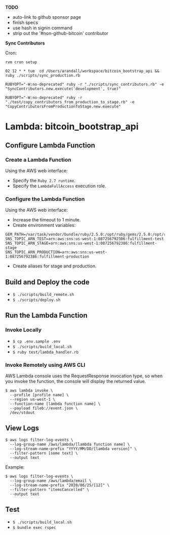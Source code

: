 **TODO**
- auto-link to github sponsor page
- finish specs
- use hash in signin command
- strip out the '#non-github-bitcoin' contributor

**Sync Contributors**

Cron:

`rvm cron setup`

`02 12 * * tue  cd /Users/arandall/workspace/bitcoin_bootstrap_api && ruby ./scripts/sync_production.rb`

`RUBYOPT="-W:no-deprecated" ruby -r "./scripts/sync_contributors.rb" -e "SyncContributors.new.execute('development', true)"`

`RUBYOPT="-W:no-deprecated" ruby -r "./test/copy_contributors_from_production_to_stage.rb" -e "CopyContributorsFromProductionToStage.new.execute"`

# Lambda: bitcoin_bootstrap_api

## Configure Lambda Function

### Create a Lambda Function

Using the AWS web interface:

- Specify the `Ruby 2.7 runtime`.
- Specify the `LambdaFullAccess` execution role.

### Configure the Lambda Function

Using the AWS web interface:

- Increase the timeout to 1 minute.
- Create environment variables:
```
GEM_PATH=/var/task/vendor/bundle/ruby/2.5.0:/opt/ruby/gems/2.5.0:/opt/ruby/2.5.0
SNS_TOPIC_ARN_TEST=arn:aws:sns:us-west-1:087256792386:fulfillment-test
SNS_TOPIC_ARN_STAGE=arn:aws:sns:us-west-1:087256792386:fulfillment-stage
SNS_TOPIC_ARN_PRODUCTION=arn:aws:sns:us-west-1:087256792386:fulfillment-production
```
- Create aliases for stage and production.

## Build and Deploy the code

- `$ ./scripts/build_remote.sh`
- `$ ./scripts/deploy.sh`

## Run the Lambda Function

### Invoke Locally

- `$ cp .env.sample .env`
- `$ ./scripts/build_local.sh`
- `$ ruby test/lambda_handler.rb`

### Invoke Remotely using AWS CLI

AWS Lambda console uses the RequestResponse invocation type, so when you invoke
the function, the console will display the returned value.

```
$ aws lambda invoke \
  --profile [profile name] \
  --region us-west-1 \
  --function-name [lambda function name] \
  --payload fileb://event.json \
  /dev/stdout
```

## View Logs

```
$ aws logs filter-log-events \
  --log-group-name /aws/lambda/[lambda function name] \
  --log-stream-name-prefix "YYYY/MM/DD/[lambda version]" \
  --filter-pattern [some text] \
  --output text
```

Example:

```
$ aws logs filter-log-events \
  --log-group-name /aws/lambda/email \
  --log-stream-name-prefix "2020/06/25/[12]" \
  --filter-pattern "itemsCancelled" \
  --output text
```

## Test

- `$ ./scripts/build_local.sh`
- `$ bundle exec rspec`
